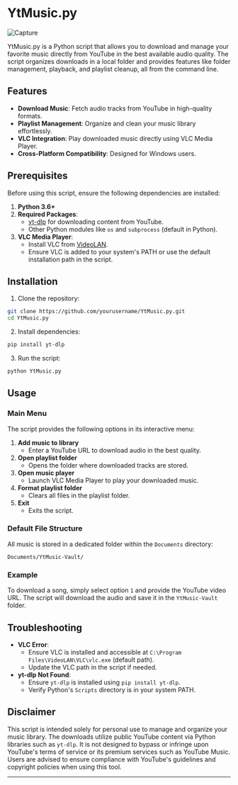 # YtMusic.py

![Capture](https://github.com/user-attachments/assets/5c8b8447-f919-4d9b-9b08-41945ece720d)

YtMusic.py is a Python script that allows you to download and manage your favorite music directly from YouTube in the best available audio quality. The script organizes downloads in a local folder and provides features like folder management, playback, and playlist cleanup, all from the command line.

## Features

- **Download Music**: Fetch audio tracks from YouTube in high-quality formats.
- **Playlist Management**: Organize and clean your music library effortlessly.
- **VLC Integration**: Play downloaded music directly using VLC Media Player.
- **Cross-Platform Compatibility**: Designed for Windows users.

## Prerequisites

Before using this script, ensure the following dependencies are installed:

1. **Python 3.6+**
2. **Required Packages**:
    - [yt-dlp](https://github.com/yt-dlp/yt-dlp) for downloading content from YouTube.
    - Other Python modules like `os` and `subprocess` (default in Python).
3. **VLC Media Player**:
    - Install VLC from [VideoLAN](https://www.videolan.org/).
    - Ensure VLC is added to your system's PATH or use the default installation path in the script.

## Installation

1. Clone the repository:

```bash
git clone https://github.com/yourusername/YtMusic.py.git
cd YtMusic.py
```

2. Install dependencies:

```bash
pip install yt-dlp
```

3. Run the script:

```bash
python YtMusic.py
```

## Usage

### Main Menu

The script provides the following options in its interactive menu:

1. **Add music to library**
    - Enter a YouTube URL to download audio in the best quality.
2. **Open playlist folder**
    - Opens the folder where downloaded tracks are stored.
3. **Open music player**
    - Launch VLC Media Player to play your downloaded music.
4. **Format playlist folder**
    - Clears all files in the playlist folder.
5. **Exit**
    - Exits the script.

### Default File Structure

All music is stored in a dedicated folder within the `Documents` directory:

```text
Documents/YtMusic-Vault/
```

### Example

To download a song, simply select option `1` and provide the YouTube video URL. The script will download the audio and save it in the `YtMusic-Vault` folder.

## Troubleshooting

- **VLC Error**:
    - Ensure VLC is installed and accessible at `C:\Program Files\VideoLAN\VLC\vlc.exe` (default path).
    - Update the VLC path in the script if needed.
- **yt-dlp Not Found**:
    - Ensure `yt-dlp` is installed using `pip install yt-dlp`.
    - Verify Python's `Scripts` directory is in your system PATH.

## Disclaimer

This script is intended solely for personal use to manage and organize your music library. The downloads utilize public YouTube content via Python libraries such as `yt-dlp`. It is not designed to bypass or infringe upon YouTube's terms of service or its premium services such as YouTube Music. Users are advised to ensure compliance with YouTube's guidelines and copyright policies when using this tool.

---

